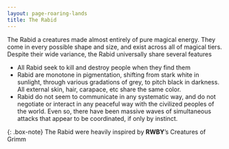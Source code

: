 ```yaml
---
layout: page-roaring-lands
title: The Rabid
---
```


The Rabid a creatures made almost entirely of pure magical energy. They come in every possible shape and size, and exist across all of magical tiers. Despite their wide variance, the Rabid universally share several features

- All Rabid seek to kill and destroy people when they find them
- Rabid are monotone in pigmentation, shifting from stark white in sunlight, through various gradations of grey, to pitch black in darkness. All external skin, hair, carapace, etc share the same color.
- Rabid do not seem to communicate in any systematic way, and do not negotiate or interact in any peaceful way with the civilized peoples of the world. Even so, there have been massive waves of simultaneous attacks that appear to be coordinated, if only by instinct.

{: .box-note}
The Rabid were heavily inspired by **RWBY**’s Creatures of Grimm